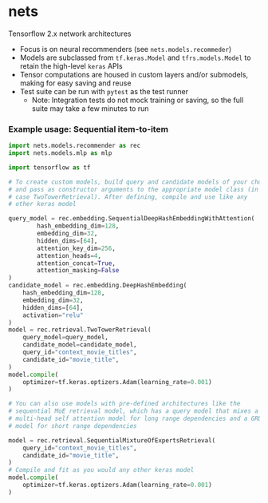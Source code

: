 # nets
Tensorflow 2.x network architectures

* Focus is on neural recommenders (see `nets.models.recommeder`)
* Models are subclassed from `tf.keras.Model` and `tfrs.models.Model` to retain the high-level `keras` APIs
* Tensor computations are housed in custom layers and/or submodels, making for easy saving and reuse
* Test suite can be run with `pytest` as the test runner
    * Note: Integration tests do not mock training or saving, so the full suite may take a few minutes to run

### Example usage: Sequential item-to-item
```python
import nets.models.recommender as rec
import nets.models.mlp as mlp

import tensorflow as tf

# To create custom models, build query and candidate models of your choosing 
# and pass as constructor arguments to the appropriate model class (in this
# case TwoTowerRetrieval). After defining, compile and use like any
# other keras model

query_model = rec.embedding.SequentialDeepHashEmbeddingWithAttention(
        hash_embedding_dim=128,
        embedding_dim=32,
        hidden_dims=[64],
        attention_key_dim=256,
        attention_heads=4,
        attention_concat=True,
        attention_masking=False
)
candidate_model = rec.embedding.DeepHashEmbedding(
    hash_embedding_dim=128,
    embedding_dim=32,
    hidden_dims=[64],
    activation="relu"
)
model = rec.retrieval.TwoTowerRetrieval(
    query_model=query_model,
    candidate_model=candidate_model,
    query_id="context_movie_titles",
    candidate_id="movie_title",
)
model.compile(
    optimizer=tf.keras.optizers.Adam(learning_rate=0.001)
)

# You can also use models with pre-defined architectures like the
# sequential MoE retrieval model, which has a query model that mixes a
# multi-head self attention model for long range dependencies and a GRU
# model for short range dependencies

model = rec.retrieval.SequentialMixtureOfExpertsRetrieval(
    query_id="context_movie_titles",
    candidate_id="movie_title",
)
# Compile and fit as you would any other keras model
model.compile(
    optimizer=tf.keras.optizers.Adam(learning_rate=0.001)
)
```
